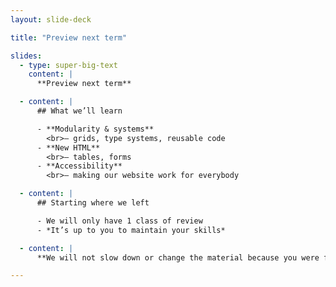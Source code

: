 ```yaml
---
layout: slide-deck

title: "Preview next term"

slides:
  - type: super-big-text
    content: |
      **Preview next term**

  - content: |
      ## What we’ll learn

      - **Modularity & systems**
        <br>— grids, type systems, reusable code
      - **New HTML**
        <br>— tables, forms
      - **Accessibility**
        <br>— making our website work for everybody

  - content: |
      ## Starting where we left

      - We will only have 1 class of review
      - *It’s up to you to maintain your skills*

  - content: |
      **We will not slow down or change the material because you were forgot everything over the break.**

---
```

